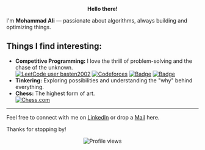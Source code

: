 <p align="center"><b>Hello there!</b></p>

I'm **Mohammad Ali** — passionate about algorithms, always building and optimizing things.

## Things I find interesting: 

- **Competitive Programming:** I love the thrill of problem-solving and the chase of the unknown.  
    [![LeetCode user basten2002](https://img.shields.io/badge/dynamic/json?style=flat&labelColor=grey&color=%23ffa116&label=Leetcode&query=ratingQuantile&url=https%3A%2F%2Fleetcode-badge.vercel.app%2Fapi%2Fusers%2Fwhiff&logo=leetcode&logoColor=yellow)](https://leetcode.com/whiff/)
[![Codeforces](https://badges.joonhyung.xyz/codeforces/mohmmdali.svg)](https://codeforces.com/profile/mohmmdali)
[![Badge](https://cp-logo.vercel.app/codechef/frissky9?logo=true)](https://www.codechef.com/users/frissky9)
[![Badge](https://cp-logo.vercel.app/atcoder/frissky?logo=true)](https://atcoder.jp/users/frissky)
- **Tinkering:** Exploring possibilities and understanding the "why" behind everything.
- **Chess:** The highest form of art.    
[![Chess.com](https://img.shields.io/badge/Chess.com-zshayan-green?logo=chess.com&logoColor=white)](https://www.chess.com/member/zshayan)

---

Feel free to connect with me on [LinkedIn](https://www.linkedin.com/in/mohmmd-ali) or drop a [Mail](mailto:tomohmmdali@gmail.com) here.

Thanks for stopping by!
<p align="center">
    <img src="https://komarev.com/ghpvc/?username=mohmmdali&label=Profile%20views&color=0e75b6&style=flat" alt="Profile views" />
</p>
